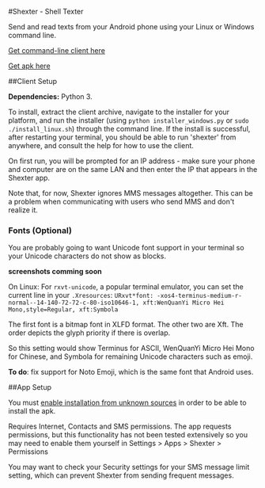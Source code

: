 #Shexter - Shell Texter

Send and read texts from your Android phone using your Linux or Windows command line.

[Get command-line client here](https://github.com/tetchel/Shexter/raw/master/shexter_client.tar.gz)

[Get apk here](https://github.com/tetchel/Shexter/raw/master/shexter/app/build/outputs/apk/shexter.apk)

##Client Setup

**Dependencies:** Python 3.

To install, extract the client archive, navigate to the installer for your platform, and run the installer (using `python installer_windows.py` or `sudo ./install_linux.sh`) through the command line. If the install is successful, after restarting your terminal, you should be able to run 'shexter' from anywhere, and consult the help for how to use the client.

On first run, you will be prompted for an IP address - make sure your phone and computer are on the same LAN and then enter the IP that appears in the Shexter app.

Note that, for now, Shexter ignores MMS messages altogether. This can be a problem when communicating with users who send MMS and don't realize it.

### Fonts (Optional)

You are probably going to want Unicode font support in your terminal so your Unicode characters do not show as blocks.

**screenshots comming soon**

On Linux:
For `rxvt-unicode`, a popular terminal emulator, you can set the current line in your `.Xresources`:
`URxvt*font: -xos4-terminus-medium-r-normal--14-140-72-72-c-80-iso10646-1, xft:WenQuanYi Micro Hei Mono,style=Regular, xft:Symbola`

The first font is a bitmap font in XLFD format. The other two are Xft. The order depicts the glyph priority if there is overlap.

So this setting would show Terminus for ASCII, WenQuanYi Micro Hei Mono for Chinese, and Symbola for remaining Unicode characters such as emoji.

**To do**: fix support for Noto Emoji, which is the same font that Android uses.

##App Setup

You must [enable installation from unknown sources](http://www.androidcentral.com/allow-app-installs-unknown-sources) in order to be able to install the apk.

Requires Internet, Contacts and SMS permissions. The app requests permissions, but this functionality has not been tested extensively so you may need to enable them yourself in Settings > Apps > Shexter > Permissions

You may want to check your Security settings for your SMS message limit setting, which can prevent Shexter from sending frequent messages.
